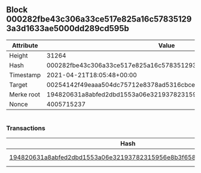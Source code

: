 ## Block 000282fbe43c306a33ce517e825a16c578351293a3d1633ae5000dd289cd595b

Attribute | Value
--- | ---
Height | 31264
Hash | 000282fbe43c306a33ce517e825a16c578351293a3d1633ae5000dd289cd595b
Timestamp | 2021-04-21T18:05:48+00:00
Target | 00254142f49eaaa504dc75712e8378ad5316cbcead634704b3734b6271167cc4
Merke root | 194820631a8abfed2dbd1553a06e32193782315956e8b3f658b7edafd4531074
Nonce | 4005715237

```

```

### Transactions

Hash | Amount
--- | ---
[194820631a8abfed2dbd1553a06e32193782315956e8b3f658b7edafd4531074](194820631a8abfed2dbd1553a06e32193782315956e8b3f658b7edafd4531074.md) | 10.00000000 SKEPTI 
